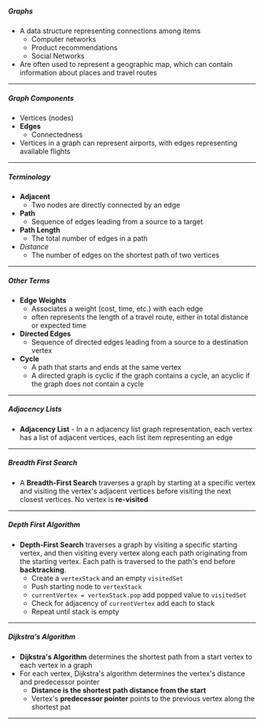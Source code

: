 ##### Graphs
- A data structure representing connections among items
	- Computer networks
	- Product recommendations
	- Social Networks
- Are often used to represent a geographic map, which can contain information about places and travel routes
---
##### Graph Components
- Vertices (nodes)
- **Edges**
	- Connectedness
- Vertices in a graph can represent airports, with edges representing available flights
---
##### Terminology
- **Adjacent**
	- Two nodes are directly connected by an edge
- **Path** 
	- Sequence of edges leading from a source to a target
- **Path Length**
	- The total number of edges in a path
- *Distance*
	- The number of edges on the shortest path of two vertices
---
##### Other Terms
- **Edge Weights**
	- Associates a weight (cost, time, etc.) with each edge
	- often represents the length of a travel route, either in total distance or expected time
- **Directed Edges**
	- Sequence of directed edges leading from a source to a destination vertex
- **Cycle**
	- A path that starts and ends at the same vertex
	- A directed graph is cyclic if the graph contains a cycle, an acyclic if the graph does not contain a cycle
---
##### Adjacency Lists
- **Adjacency List** - In a n adjacency list graph representation, each vertex has a list of adjacent vertices, each list item representing an edge
---
##### Breadth First Search
- A **Breadth-First Search** traverses a graph by starting at a specific vertex and visiting the vertex's adjacent vertices before visiting the next closest vertices. No vertex is **re-visited**
---
##### Depth First Algorithm
- **Depth-First Search** traverses a graph by visiting a specific starting vertex, and then visiting every vertex along each path originating from the starting vertex. Each path is traversed to the path's end before **backtracking**.
	- Create a `vertexStack` and an empty `visitedSet`
	- Push starting node to `vertexStack`
	- `currentVertex = vertexStack.pop` add popped value to `visitedSet`
	- Check for adjacency of `currentVertex` add each to stack
	- Repeat until stack is empty
---
##### Dijkstra's Algorithm
- **Dijkstra's Algorithm** determines the shortest path from a start vertex to each vertex in a graph
- For each vertex, Dijkstra's algorithm determines the vertex's distance and predecessor pointer
	- **Distance is the shortest path distance from the start**
	- Vertex's **predecessor pointer** points to the previous vertex along the shortest pat
---